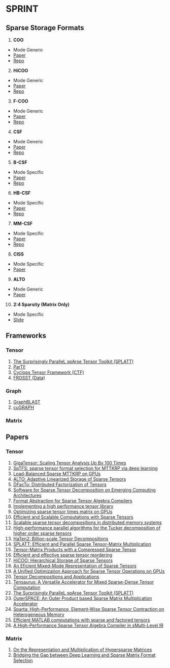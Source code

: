 # SPRINT

## Sparse Storage Formats

1. **COO**
- Mode Generic
- [Paper](https://old-www.sandia.gov/~tgkolda/pubs/pubfiles/SAND2006-7592.pdf)
- [Repo](https://github.com/hpcgarage/ParTI)

2. **HiCOO**
- Mode Generic
- [Paper](http://fruitfly1026.github.io/static/files/sc18-li.pdf)
- [Repo](https://github.com/hpcgarage/ParTI)

3. **F-COO**
- Mode Generic
- [Paper](https://par.nsf.gov/servlets/purl/10049150)
- [Repo](https://github.com/kobeliu85/mttkrp-gpu)

4. **CSF**
- Mode Generic
- [Paper](https://par.nsf.gov/servlets/purl/10049150)
- [Repo](https://github.com/ShadenSmith/splatt)

5. **B-CSF**
- Mode Specific
- [Paper](https://arxiv.org/pdf/1904.03329.pdf)
- [Repo](https://github.com/isratnisa/B-CSF)

6. **HB-CSF**
- Mode Specific
- [Paper](https://arxiv.org/pdf/1904.03329.pdf)
- [Repo](https://github.com/isratnisa/B-CSF)

7. **MM-CSF**
- Mode Specific
- [Paper](https://dl.acm.org/doi/pdf/10.1145/3295500.3356216)
- [Repo](https://github.com/isratnisa/MM-CSF)

8. **CISS**
- Mode Specific
- [Paper](https://www.csl.cornell.edu/~zhiruz/pdfs/tensaurus-hpca2020.pdf)

9. **ALTO**
- Mode Generic
- [Paper](https://arxiv.org/pdf/2102.10245.pdf)

10. **2:4 Sparsity (Matrix Only)**
- Mode Specific
- [Slide](https://drive.google.com/file/d/1ORZ_arxlqMYiD-_eSRjRyY0Wdmpu4eZG/view)

## Frameworks

### Tensor
1. [The Surprisingly ParalleL spArse Tensor Toolkit (SPLATT)](https://github.com/ShadenSmith/splatt)
2. [ParTI!](https://github.com/hpcgarage/ParTI)
3. [Cyclops Tensor Framework (CTF)](https://github.com/cyclops-community/ctf)
4. [FROSST (Data)](http://frostt.io/)

### Graph
1. [GraphBLAST](https://github.com/gunrock/graphblast)
2. [cuGRAPH](https://github.com/rapidsai/cugraph)

### Matrix

## Papers

### Tensor

1. [GigaTensor: Scaling Tensor Analysis Up By 100 Times](https://www.cs.cmu.edu/~christos/PUBLICATIONS/kdd12-gigatensor.pdf)
2. [SpTFS: sparse tensor format selection for MTTKRP via deep learning](https://dl.acm.org/doi/abs/10.5555/3433701.3433724)
3. [Load-Balanced Sparse MTTKRP on GPUs](https://arxiv.org/pdf/1904.03329.pdf)
4. [ALTO: Adaptive Linearized Storage of Sparse Tensors](https://arxiv.org/pdf/2102.10245.pdf)
5. [DFacTo: Distributed Factorization of Tensors](https://arxiv.org/pdf/1406.4519.pdf)
6. [Software for Sparse Tensor Decomposition on Emerging Computing Architectures](https://arxiv.org/pdf/1809.09175.pdf)
7. [Format Abstraction for Sparse Tensor Algebra Compilers](https://arxiv.org/pdf/1804.10112.pdf)
8. [Implementing a high performance tensor library](https://downloads.hindawi.com/journals/sp/2003/205264.pdf)
9. [Optimizing sparse tensor times matrix on GPUs](https://www.sciencedirect.com/science/article/abs/pii/S0743731518305161)
10. [Efficient and Scalable Computations with Sparse Tensors](http://www.ieee-hpec.org/2012/index_htm_files/Baskaranpaper.pdf)
11. [Scalable sparse tensor decompositions in distributed memory systems](https://hal.inria.fr/hal-01148202v2/document)
12. [High-performance parallel algorithms for the Tucker decomposition of higher order sparse tensors](https://hal.inria.fr/hal-01219316/document)
13. [HaTen2: Billion-scale Tensor Decompositions](https://www.cs.ucr.edu/~epapalex/papers/haten2_icde2015.pdf)
14. [SPLATT: Efficient and Parallel Sparse Tensor-Matrix Multiplication](https://conservancy.umn.edu/bitstream/handle/11299/215973/15-008.pdf;jsessionid=0DB8D6E0AE1089BFB9B6C410AA9F1A3F?sequence=1)
15. [Tensor-Matrix Products with a Compressed Sparse Tensor](https://dl.acm.org/doi/pdf/10.1145/2833179.2833183)
16. [Efficient and effective sparse tensor reordering](https://hal.inria.fr/hal-02306569/document)
17. [HiCOO: Hierarchical Storage of Sparse Tensors](http://fruitfly1026.github.io/static/files/sc18-li.pdf)
18. [An Eficient Mixed-Mode Representation of Sparse Tensors](https://par.nsf.gov/servlets/purl/10172913)
19. [A Unified Optimization Approach for Sparse Tensor Operations on GPUs](https://par.nsf.gov/servlets/purl/10049150)
20. [Tensor Decompositions and Applications](https://www.kolda.net/publication/TensorReview.pdf)
21. [Tensaurus: A Versatile Accelerator for Mixed Sparse-Dense Tensor Computation](https://www.csl.cornell.edu/~zhiruz/pdfs/tensaurus-hpca2020.pdf)
22. [The Surprisingly ParalleL spArse Tensor Toolkit (SPLATT)](https://github.com/ShadenSmith/splatt)
23. [OuterSPACE: An Outer Product based Sparse Matrix Multiplication Accelerator](http://tnm.engin.umich.edu/wp-content/uploads/sites/353/2018/10/2018.02.outerspace.pdf)
24. [Sparta: High-Performance, Element-Wise Sparse Tensor Contraction on Heterogeneous Memory](http://pasalabs.org/papers/2021/ppopp21_sparta.pdf)
25. [Efficient MATLAB computations with sparse and factored tensors](https://old-www.sandia.gov/~tgkolda/pubs/pubfiles/SAND2006-7592.pdf)
26. [A High-Performance Sparse Tensor Algebra Compiler in sMulti-Level IR](https://arxiv.org/pdf/2102.05187.pdf)

### Matrix
1. [On the Representation and Multiplication of Hypersparse Matrices](https://crd.lbl.gov/assets/pubs_presos/hypersparse-ipdps08.pdf)
2. [Bridging the Gap between Deep Learning and Sparse Matrix Format Selection](https://people.engr.ncsu.edu/xshen5/Publications/ppopp18.pdf)
